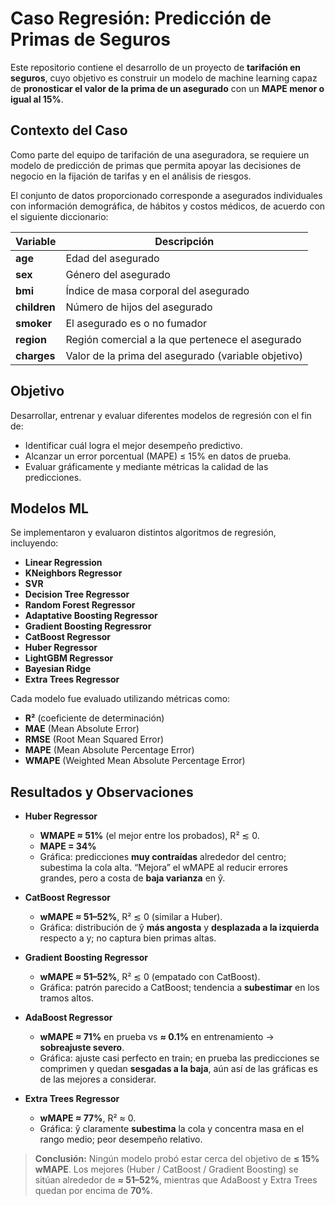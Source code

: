 # Caso Regresión: Predicción de Primas de Seguros

Este repositorio contiene el desarrollo de un proyecto de **tarifación en seguros**, cuyo objetivo es construir un modelo de machine learning capaz de **pronosticar el valor de la prima de un asegurado** con un **MAPE menor o igual al 15%**.

## Contexto del Caso
Como parte del equipo de tarifación de una aseguradora, se requiere un modelo de predicción de primas que permita apoyar las decisiones de negocio en la fijación de tarifas y en el análisis de riesgos.

El conjunto de datos proporcionado corresponde a asegurados individuales con información demográfica, de hábitos y costos médicos, de acuerdo con el siguiente diccionario:

| Variable  | Descripción |
|-----------|-------------|
| **age**   | Edad del asegurado |
| **sex**   | Género del asegurado |
| **bmi**   | Índice de masa corporal del asegurado |
| **children** | Número de hijos del asegurado |
| **smoker**   | El asegurado es o no fumador |
| **region**   | Región comercial a la que pertenece el asegurado |
| **charges**  | Valor de la prima del asegurado (variable objetivo) |

## Objetivo
Desarrollar, entrenar y evaluar diferentes modelos de regresión con el fin de:
- Identificar cuál logra el mejor desempeño predictivo.
- Alcanzar un error porcentual (MAPE) ≤ 15% en datos de prueba.
- Evaluar gráficamente y mediante métricas la calidad de las predicciones.

## Modelos ML
Se implementaron y evaluaron distintos algoritmos de regresión, incluyendo:

- **Linear Regression**
- **KNeighbors Regressor**
- **SVR**
- **Decision Tree Regressor**
- **Random Forest Regressor**
- **Adaptative Boosting Regressor**
- **Gradient Boosting Regressror**
- **CatBoost Regressor**
- **Huber Regressor**
- **LightGBM Regressor**
- **Bayesian Ridge**
- **Extra Trees Regressor**

Cada modelo fue evaluado utilizando métricas como:
- **R²** (coeficiente de determinación)
- **MAE** (Mean Absolute Error)
- **RMSE** (Root Mean Squared Error)
- **MAPE** (Mean Absolute Percentage Error)
- **WMAPE** (Weighted Mean Absolute Percentage Error)

## Resultados y Observaciones
- **Huber Regressor**
  - **WMAPE ≈ 51%** (el mejor entre los probados), R² ≲ 0.
  - **MAPE = 34%**
  - Gráfica: predicciones **muy contraídas** alrededor del centro; subestima la cola alta. “Mejora” el wMAPE al reducir errores grandes, pero a costa de **baja varianza** en ŷ.

- **CatBoost Regressor**
  - **wMAPE ≈ 51–52%**, R² ≲ 0 (similar a Huber).
  - Gráfica: distribución de ŷ **más angosta** y **desplazada a la izquierda** respecto a y; no captura bien primas altas.

- **Gradient Boosting Regressor**
  - **wMAPE ≈ 51–52%**, R² ≲ 0 (empatado con CatBoost).
  - Gráfica: patrón parecido a CatBoost; tendencia a **subestimar** en los tramos altos.

- **AdaBoost Regressor**
  - **wMAPE ≈ 71%** en prueba vs **≈ 0.1%** en entrenamiento → **sobreajuste severo**.
  - Gráfica: ajuste casi perfecto en train; en prueba las predicciones se comprimen y quedan **sesgadas a la baja**, aún así de las gráficas es de las mejores a considerar.

- **Extra Trees Regressor**
  - **wMAPE ≈ 77%**, R² ≈ 0.
  - Gráfica: ŷ claramente **subestima** la cola y concentra masa en el rango medio; peor desempeño relativo.

> **Conclusión:** Ningún modelo probó estar cerca del objetivo de **≤ 15% wMAPE**. Los mejores (Huber / CatBoost / Gradient Boosting) se sitúan alrededor de **≈ 51–52%**, mientras que AdaBoost y Extra Trees quedan por encima de **70%**.

